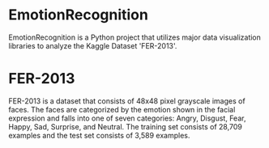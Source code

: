 # EmotionRecognition

EmotionRecognition is a Python project that utilizes major data visualization libraries to analyze the Kaggle Dataset 'FER-2013'.

# FER-2013

FER-2013 is a dataset that consists of 48x48 pixel grayscale images of faces.
The faces are categorized by the emotion shown in the facial expression and falls into one of seven categories: Angry, Disgust, Fear, Happy, Sad, Surprise, and Neutral.
The training set consists of 28,709 examples and the test set consists of 3,589 examples.

